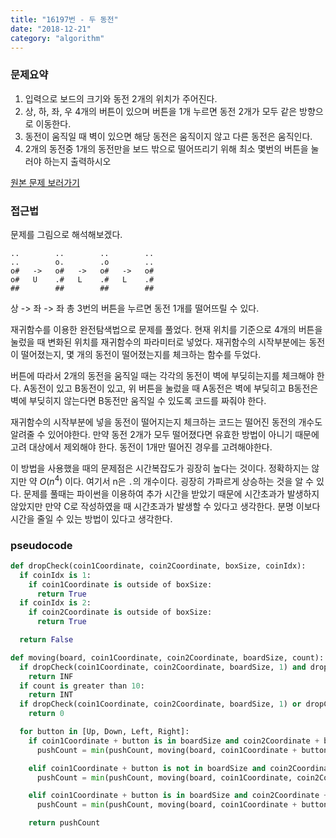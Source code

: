 ```yaml
---
title: "16197번 - 두 동전"
date: "2018-12-21"
category: "algorithm"
---
```


### 문제요약
1. 입력으로 보드의 크기와 동전 2개의 위치가 주어진다.
2. 상, 하, 좌, 우 4개의 버튼이 있으며 버튼을 1개 누르면 동전 2개가 모두 같은 방향으로 이동한다.
3. 동전이 움직일 때 벽이 있으면 해당 동전은 움직이지 않고 다른 동전은 움직인다.
4. 2개의 동전중 1개의 동전만을 보드 밖으로 떨어뜨리기 위해 최소 몇번의 버튼을 눌러야 하는지 출력하시오

[원본 문제 보러가기](https://www.acmicpc.net/problem/16197)

### 접근법
문제를 그림으로 해석해보겠다.
```..     ..        ..        ..
..        ..        ..        ..
..        o.        .o        ..
o#   ->   o#   ->   o#   ->   o#
o#   U    .#   L    .#   L    .#        
##        ##        ##        ##
```

상 -> 좌 -> 좌 총 3번의 버튼을 누르면 동전 1개를 떨어뜨릴 수 있다.

재귀함수를 이용한 완전탐색법으로 문제를 풀었다. 현재 위치를 기준으로 4개의 버튼을 눌렀을 때 변화된 위치를 재귀함수의 파라미터로 넣었다. 재귀함수의 시작부분에는 동전이 떨어졌는지, 몇 개의 동전이 떨어졌는지를 체크하는 함수를 두었다.

버튼에 따라서 2개의 동전을 움직일 때는 각각의 동전이 벽에 부딪히는지를 체크해야 한다. A동전이 있고 B동전이 있고, 위 버튼을 눌렀을 때 A동전은 벽에 부딪히고 B동전은 벽에 부딪히지 않는다면 B동전만 움직일 수 있도록 코드를 짜줘야 한다.

재귀함수의 시작부분에 넣을 동전이 떨어지는지 체크하는 코드는 떨어진 동전의 개수도 알려줄 수 있어야한다. 만약 동전 2개가 모두 떨어졌다면 유효한 방법이 아니기 때문에 고려 대상에서 제외해야 한다. 동전이 1개만 떨어진 경우를 고려해야한다.

이 방법을 사용했을 때의 문제점은 시간복잡도가 굉장히 높다는 것이다. 정확하지는 않지만 약 $O(n^4)$ 이다. 여기서 n은 `.`의 개수이다. 굉장히 가파르게 상승하는 것을 알 수 있다. 문제를 풀때는 파이썬을 이용하여 추가 시간을 받았기 때문에 시간초과가 발생하지 않았지만 만약 C로 작성하였을 때 시간초과가 발생할 수 있다고 생각한다. 분명 이보다 시간을 줄일 수 있는 방법이 있다고 생각한다.

### pseudocode
```python
def dropCheck(coin1Coordinate, coin2Coordinate, boxSize, coinIdx):
  if coinIdx is 1:
    if coin1Coordinate is outside of boxSize:
      return True
  if coinIdx is 2:
    if coin2Coordinate is outside of boxSize:
      return True

  return False

def moving(board, coin1Coordinate, coin2Coordinate, boardSize, count):
  if dropCheck(coin1Coordinate, coin2Coordinate, boardSize, 1) and dropCheck(coin1Coordinate, coin2Coordinate, boardSize, 2):
    return INF
  if count is greater than 10:
    return INT
  if dropCheck(coin1Coordinate, coin2Coordinate, boardSize, 1) or dropCheck(coin1Coordinate, coin2Coordinate, boardSize, 2):
    return 0

  for button in [Up, Down, Left, Right]:
    if coin1Coordinate + button is in boardSize and coin2Coordinate + button is in boardSize:
      pushCount = min(pushCount, moving(board, coin1Coordinate + button, coin2Coordinate + button, boardSize, count + 1))

    elif coin1Coordinate + button is not in boardSize and coin2Coordinate + button is in boardSize:
      pushCount = min(pushCount, moving(board, coin1Coordinate, coin2Coordinate + button, boardSize, count + 1))

    elif coin1Coordinate + button is in boardSize and coin2Coordinate + button is not in boardSize:
      pushCount = min(pushCount, moving(board, coin1Coordinate + button, coin2Coordinate, boardSize, count + 1))

    return pushCount
```
